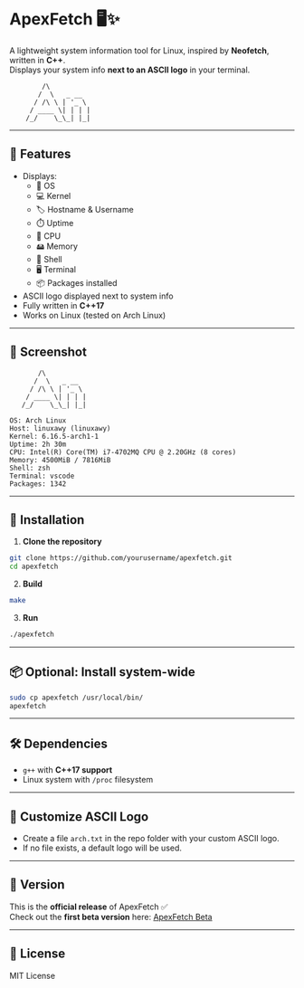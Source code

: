# ApexFetch 🖥️✨

A lightweight system information tool for Linux, inspired by **Neofetch**, written in **C++**.  
Displays your system info **next to an ASCII logo** in your terminal.

```
        /\        
       /  \   _ __ 
      / /\ \ | '_ \
     / ____ \| | | |
    /_/    \_\_| |_|
```

---

## 🌟 Features
- Displays:
  - 🐧 OS
  - 💻 Kernel
  - 🏷️ Hostname & Username
  - ⏱️ Uptime
  - 🧠 CPU
  - 🖴 Memory
  - 🐚 Shell
  - 🖥️ Terminal
  - 📦 Packages installed
- ASCII logo displayed next to system info
- Fully written in **C++17**
- Works on Linux (tested on Arch Linux)

---

## 📸 Screenshot
```
       /\        
      /  \   _ __ 
     / /\ \ | '_ \
    / ____ \| | | |
   /_/    \_\_| |_|

OS: Arch Linux
Host: linuxawy (linuxawy)
Kernel: 6.16.5-arch1-1
Uptime: 2h 30m
CPU: Intel(R) Core(TM) i7-4702MQ CPU @ 2.20GHz (8 cores)
Memory: 4500MiB / 7816MiB
Shell: zsh
Terminal: vscode
Packages: 1342
```

---

## 🚀 Installation

1. **Clone the repository**
```bash
git clone https://github.com/yourusername/apexfetch.git
cd apexfetch
```

2. **Build**
```bash
make
```

3. **Run**
```bash
./apexfetch
```

---

## 📦 Optional: Install system-wide
```bash
sudo cp apexfetch /usr/local/bin/
apexfetch
```

---

## 🛠️ Dependencies
- `g++` with **C++17 support**
- Linux system with `/proc` filesystem

---

## 🎨 Customize ASCII Logo
- Create a file `arch.txt` in the repo folder with your custom ASCII logo.  
- If no file exists, a default logo will be used.

---

## 🔖 Version
This is the **official release** of ApexFetch ✅  
Check out the **first beta version** here: [ApexFetch Beta](https://github.com/malekhussein/apexfetch_beta)

---

## 📜 License
MIT License
